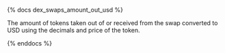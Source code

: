 {% docs dex_swaps_amount_out_usd %}

The amount of tokens taken out of or received from the swap converted to USD using the decimals and price of the token.

{% enddocs %}